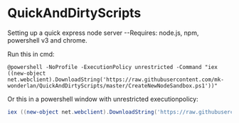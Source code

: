 QuickAndDirtyScripts
====================



Setting up a quick express node server
--Requires: node.js, npm, powershell v3 and chrome.

Run this in cmd:
```
@powershell -NoProfile -ExecutionPolicy unrestricted -Command "iex ((new-object net.webclient).DownloadString('https://raw.githubusercontent.com/mk-wonderlan/QuickAndDirtyScripts/master/CreateNewNodeSandbox.ps1'))"
```

Or this in a powershell window with unrestricted executionpolicy:
```powershell
iex ((new-object net.webclient).DownloadString('https://raw.githubusercontent.com/mk-wonderlan/QuickAndDirtyScripts/master/CreateNewNodeSandbox.ps1'))
```
